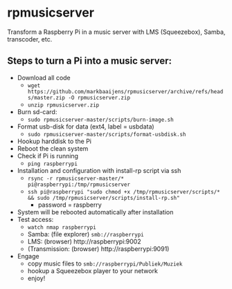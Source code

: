 # rpmusicserver
Transform a Raspberry Pi in a music server with LMS (Squeezebox), Samba, transcoder, etc.

## Steps to turn a Pi into a music server:
* Download all code 
  * `wget https://github.com/markbaaijens/rpmusicserver/archive/refs/heads/master.zip -O rpmusicserver.zip`
  * `unzip rpmusicserver.zip`
* Burn sd-card:
  * `sudo rpmusicserver-master/scripts/burn-image.sh`
* Format usb-disk for data (ext4, label = usbdata)
  * `sudo rpmusicserver-master/scripts/format-usbdisk.sh`
* Hookup harddisk to the Pi
* Reboot the clean system
* Check if Pi is running
  * `ping raspberrypi`
* Installation and configuration with install-rp script via ssh
  * `rsync -r rpmusicserver-master/* pi@raspberrypi:/tmp/rpmusicserver`
  * `ssh pi@raspberrypi "sudo chmod +x /tmp/rpmusicserver/scripts/* && sudo /tmp/rpmusicserver/scripts/install-rp.sh"`
	* password = raspberry
* System will be rebooted automatically after installation
* Test access:
  * `watch nmap raspberrypi`
  * Samba: (file explorer) `smb://raspberrypi`
  * LMS: (browser) http://raspberrypi:9002
  * (Transmission: (browser) http://raspberrypi:9091)
* Engage
  * copy music files to `smb://raspberrypi/Publiek/Muziek`
  * hookup a Squeezebox player to your network
  * enjoy!
